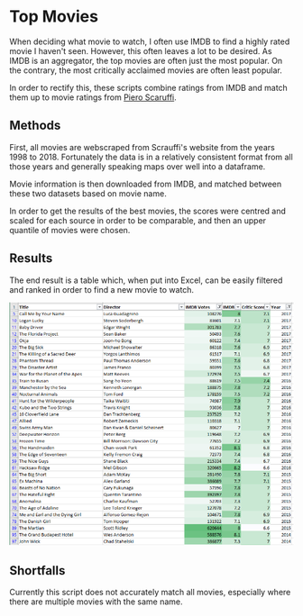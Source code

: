# Top Movies

When deciding what movie to watch, I often use IMDB to find a highly rated movie I haven't seen. However, this often leaves a lot to be desired. As IMDB is an aggregator, the top movies are often just the most popular. On the contrary, the most critically acclaimed movies are often least popular.

In order to rectify this, these scripts combine ratings from IMDB and match them up to movie ratings from [Piero Scaruffi](http://www.scaruffi.com/cinema.html).

## Methods

First, all movies are webscraped from Scrauffi's website from the years 1998 to 2018. Fortunately the data is in a relatively consistent format from all those years and generally speaking maps over well into a dataframe. 

Movie information is then downloaded from IMDB, and matched between these two datasets based on movie name.

In order to get the results of the best movies, the scores were centred and scaled for each source in order to be comparable, and then an upper quantile of movies were chosen. 

## Results

The end result is a table which, when put into Excel, can be easily filtered and ranked in order to find a new movie to watch.

![Results Table](https://raw.githubusercontent.com/cajpearce/top-movies/master/images/movies.PNG)


## Shortfalls

Currently this script does not accurately match all movies, especially where there are multiple movies with the same name.
